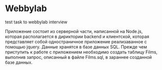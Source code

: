 # Webbylab
 test task to webbylab interview
 
 Приложение состоит из серверной части, написанной на Node.js, которая располагается в дириктории backend и клиентской, которая представляет собой одностраничное приложение реализаванное с помощью jquery. Данные хранятся в базе данных SQL. Прежде чем приступить к работе с приложением необходимо создать таблицу Films, выполнив запрос, описанный в файле Films.sql, в зараннее созданной базе данных. 

